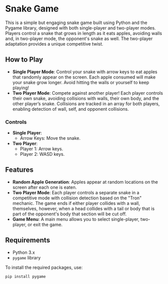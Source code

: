 # Snake Game

This is a simple but engaging snake game built using Python and the Pygame library, designed with both single-player and two-player modes. Players control a snake that grows in length as it eats apples, avoiding walls and, in two-player mode, the opponent's snake as well. The two-player adaptation provides a unique competitive twist.

## How to Play
- **Single Player Mode**: Control your snake with arrow keys to eat apples that randomly appear on the screen. Each apple consumed will make your snake grow longer. Avoid hitting the walls or yourself to keep playing!
- **Two Player Mode**: Compete against another player! Each player controls their own snake, avoiding collisions with walls, their own body, and the other player’s snake. Collisions are tracked in an array for both players, enabling detection of wall, self, and opponent collisions.

### Controls
- **Single Player**:
  - Arrow Keys: Move the snake.
- **Two Player**:
  - Player 1: Arrow keys.
  - Player 2: WASD keys.

## Features
- **Random Apple Generation**: Apples appear at random locations on the screen after each one is eaten.
- **Two Player Mode**: Each player controls a separate snake in a competitive mode with collision detection based on the "Tron" mechanic. The game ends if either player collides with a wall, themselves, however, when a head collides with a tail or body that is part of the opponent's body that section will be cut off.
- **Game Menu**: A main menu allows you to select single-player, two-player, or exit the game.

## Requirements
- Python 3.x
- `pygame` library

To install the required packages, use:
```bash
pip install pygame
